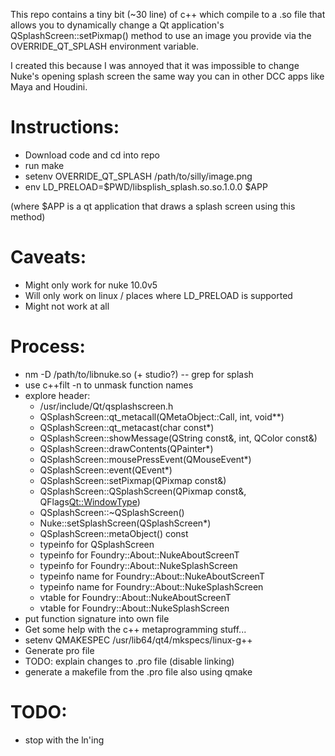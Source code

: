 This repo contains a tiny bit (~30 line) of c++ which compile to a .so
file that allows you to dynamically change a Qt application's
QSplashScreen::setPixmap() method to use an image you provide via the
OVERRIDE_QT_SPLASH environment variable.

I created this because I was annoyed that it was impossible to change
Nuke's opening splash screen the same way you can in other DCC apps like
Maya and Houdini.

# Instructions:
* Download code and cd into repo
* run make
* setenv OVERRIDE_QT_SPLASH /path/to/silly/image.png
* env LD_PRELOAD=$PWD/libsplish_splash.so.so.1.0.0 $APP

(where $APP is a qt application that draws a splash screen using this method)

# Caveats:
* Might only work for nuke 10.0v5
* Will only work on linux / places where LD_PRELOAD is supported
* Might not work at all

# Process:
* nm -D /path/to/libnuke.so (+ studio?) -- grep for splash
* use c++filt -n to unmask function names
* explore header:
    * /usr/include/Qt/qsplashscreen.h
    * QSplashScreen::qt_metacall(QMetaObject::Call, int, void**)
    * QSplashScreen::qt_metacast(char const*)
    * QSplashScreen::showMessage(QString const&, int, QColor const&)
    * QSplashScreen::drawContents(QPainter*)
    * QSplashScreen::mousePressEvent(QMouseEvent*)
    * QSplashScreen::event(QEvent*)
    * QSplashScreen::setPixmap(QPixmap const&)
    * QSplashScreen::QSplashScreen(QPixmap const&, QFlags<Qt::WindowType>)
    * QSplashScreen::~QSplashScreen()
    * Nuke::setSplashScreen(QSplashScreen*)
    * QSplashScreen::metaObject() const
    * typeinfo for QSplashScreen
    * typeinfo for Foundry::About::NukeAboutScreenT<QSplashScreen>
    * typeinfo for Foundry::About::NukeSplashScreen
    * typeinfo name for Foundry::About::NukeAboutScreenT<QSplashScreen>
    * typeinfo name for Foundry::About::NukeSplashScreen
    * vtable for Foundry::About::NukeAboutScreenT<QSplashScreen>
    * vtable for Foundry::About::NukeSplashScreen
* put function signature into own file
* Get some help with the c++ metaprogramming stuff...
* setenv QMAKESPEC /usr/lib64/qt4/mkspecs/linux-g++
* Generate pro file
* TODO: explain changes to .pro file (disable linking)
* generate a makefile from the .pro file also using qmake

# TODO:
* stop with the ln'ing
